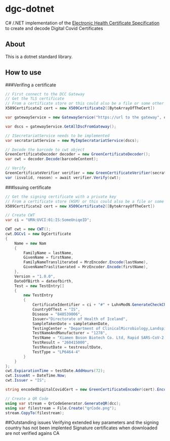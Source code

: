 # dgc-dotnet
C# /.NET implementation of the [Electronic Health Certificate Specification](https://github.com/ehn-digital-green-development/ehn-dgc-schema) to create and decode Digital Covid Certificates

## About
This is a dotnet standard library.

## How to use
###Verifing a certificate
```c#
// First connect to the DCC Gateway
// Get the TLS certificate 
// From a certificate store or this could also be a file or some other methods
X509Certificate2 cert = new X509Certificate2([ByteArrayOfTheCert])

var gatewayService = new GatewayService("https://url to the gateway", cert);

var dscs = gatewayService.GetAllDscFromGateway();

// ISecretariatService needs to be implemented
var secratariatService = new MyImpSecratariatService(dscs);

// Decode the barcode to cwt object
GreenCertificateDecoder decoder = new GreenCertificateDecoder();
var cwt = decoder.Decode(barcodeContent);

// Verify
GreenCertificateVerifier verifier = new GreenCertificateVerifier(secratariatService);
var (isvalid, reason) = await verifier.Verify(cwt);
```

###Issuing certificate

```c#
// Get the signing certificate with a private key
// From a certificate store (HSM) or this could also be a file or some other methods
X509Certificate2 cert = new X509Certificate2([ByteArrayOfTheCert])

// Create CWT
var ci = "URN:UVCI:01:IS:SomeUniqeID";

CWT cwt = new CWT();
cwt.DGCv1 = new DgCertificate
{
    Name = new Nam
    {
        FamilyName = lastName,
        GivenName = firstName,
        FamilyNameTransliterated = MrzEncoder.Encode(lastName),
        GivenNameTraslitaerated = MrzEncoder.Encode(firstName),
    },
    Version = "1.0.0",
    DateOfBirth = dateofbirth,
    Test = new TestEntry[]
    {
        new TestEntry
        {
            CertificateIdentifier = ci + "#" + LuhnModN.GenerateCheckCharacter(ci),
            CountryOfTest = "IS",
            Disease = "840539006",
            Issuer="Directorate of Health of Iceland",
            SampleTakenDate = sampletakenDate,
            TestingCenter = "Department of ClinicalMicrobiology,Landspitali",
            TestNameAndManufacturer = "1278",
            TestName = "Xiamen Boson Biotech Co. Ltd, Rapid SARS-CoV-2 Antigen Test Card",
            TestResult = "260415000",
            TestResutDate = testresultDate,
            TestType = "LP6464-4"
        }
    }
};
cwt.ExpiarationTime = testDate.AddHours(72);
cwt.IssueAt = DateTime.Now;
cwt.Issuer = "IS";

string encodedDigitalCovidCert = new GreenCertificateEncoder(cert).Encode(cwt);

// Create a QR Code
using var stream = QrCodeGenerator.GenerateQR(dcc);
using var filestream = File.Create("qrCode.png");
stream.CopyTo(filestream);
```

##Outstanding issues
Verifying extended key parameters and the signing country has not been implented
Signature certificates when downloaded are not verified agains CA

